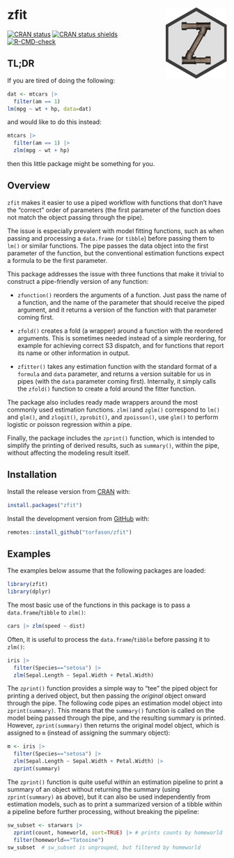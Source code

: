 
<!-- README.md is generated from README.Rmd. Please edit that file -->

# zfit <a href='https://github.com/torfason/zfit/'><img src='man/figures/logo.png' align="right" width="140px" /></a>

<!-- badges: start -->

[![CRAN
status](https://www.r-pkg.org/badges/version/zfit)](https://cran.r-project.org/package=zfit)
[![CRAN status
shields](https://img.shields.io/badge/Git-0.3.0.9001-success)](https://github.com/torfason/zmisc)
[![R-CMD-check](https://github.com/torfason/zfit/actions/workflows/R-CMD-check.yaml/badge.svg)](https://github.com/torfason/zfit/actions/workflows/R-CMD-check.yaml)
<!-- badges: end -->

## TL;DR

If you are tired of doing the following:

``` r
dat <- mtcars |>
  filter(am == 1)
lm(mpg ~ wt + hp, data=dat)
```

and would like to do this instead:

``` r
mtcars |> 
  filter(am == 1) |>
  zlm(mpg ~ wt + hp)
```

then this little package might be something for you.

## Overview

`zfit` makes it easier to use a piped workflow with functions that don’t
have the “correct” order of parameters (the first parameter of the
function does not match the object passing through the pipe).

The issue is especially prevalent with model fitting functions, such as
when passing and processing a `data.frame` (or `tibble`) before passing
them to `lm()` or similar functions. The pipe passes the data object
into the first parameter of the function, but the conventional
estimation functions expect a formula to be the first parameter.

This package addresses the issue with three functions that make it
trivial to construct a pipe-friendly version of any function:

- `zfunction()` reorders the arguments of a function. Just pass the name
  of a function, and the name of the parameter that should receive the
  piped argument, and it returns a version of the function with that
  parameter coming first.

- `zfold()` creates a fold (a wrapper) around a function with the
  reordered arguments. This is sometimes needed instead of a simple
  reordering, for example for achieving correct S3 dispatch, and for
  functions that report its name or other information in output.

- `zfitter()` takes any estimation function with the standard format of
  a `formula` and `data` parameter, and returns a version suitable for
  us in pipes (with the `data` parameter coming first). Internally, it
  simply calls the `zfold()` function to create a fold around the fitter
  function.

The package also includes ready made wrappers around the most commonly
used estimation functions. `zlm()`and `zglm()` correspond to `lm()` and
`glm()`, and `zlogit()`, `zprobit()`, and `zpoisson()`, use `glm()` to
perform logistic or poisson regression within a pipe.

Finally, the package includes the `zprint()` function, which is intended
to simplify the printing of derived results, such as `summary()`, within
the pipe, without affecting the modeling result itself.

## Installation

Install the release version from
[CRAN](https://CRAN.R-project.org/package=zfit) with:

``` r
install.packages("zfit")
```

Install the development version from
[GitHub](https://github.com/torfason/zfit) with:

``` r
remotes::install_github("torfason/zfit")
```

## Examples

The examples below assume that the following packages are loaded:

``` r
library(zfit)
library(dplyr)
```

The most basic use of the functions in this package is to pass a
`data.frame`/`tibble` to `zlm()`:

``` r
cars |> zlm(speed ~ dist)
```

Often, it is useful to process the `data.frame`/`tibble` before passing
it to `zlm()`:

``` r
iris |>
  filter(Species=="setosa") |>
  zlm(Sepal.Length ~ Sepal.Width + Petal.Width)
```

The `zprint()` function provides a simple way to “tee” the piped object
for printing a derived object, but then passing the *original* object
onward through the pipe. The following code pipes an estimation model
object into `zprint(summary)`. This means that the `summary()` function
is called on the model being passed through the pipe, and the resulting
summary is printed. However, `zprint(summary)` then returns the original
model object, which is assigned to `m` (instead of assigning the summary
object):

``` r
m <- iris |>
  filter(Species=="setosa") |>
  zlm(Sepal.Length ~ Sepal.Width + Petal.Width) |>
  zprint(summary)
```

The `zprint()` function is quite useful within an estimation pipeline to
print a summary of an object without returning the summary (using
`zprint(summary)` as above), but it can also be used independently from
estimation models, such as to print a summarized version of a tibble
within a pipeline before further processing, without breaking the
pipeline:

``` r
sw_subset <- starwars |>
  zprint(count, homeworld, sort=TRUE) |> # prints counts by homeworld
  filter(homeworld=="Tatooine")
sw_subset  # sw_subset is ungrouped, but filtered by homeworld
```
